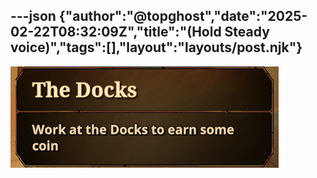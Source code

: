 ---json
{"author":"@topghost","date":"2025-02-22T08:32:09Z","title":"(Hold Steady voice)","tags":[],"layout":"layouts/post.njk"}
---

![screenshot of video game UI hover card reading &#x22;Work at the Docks to earn some coin&#x22;](/attachments/2025/2/22/Screenshot%202025-02-22%20003011.png)

